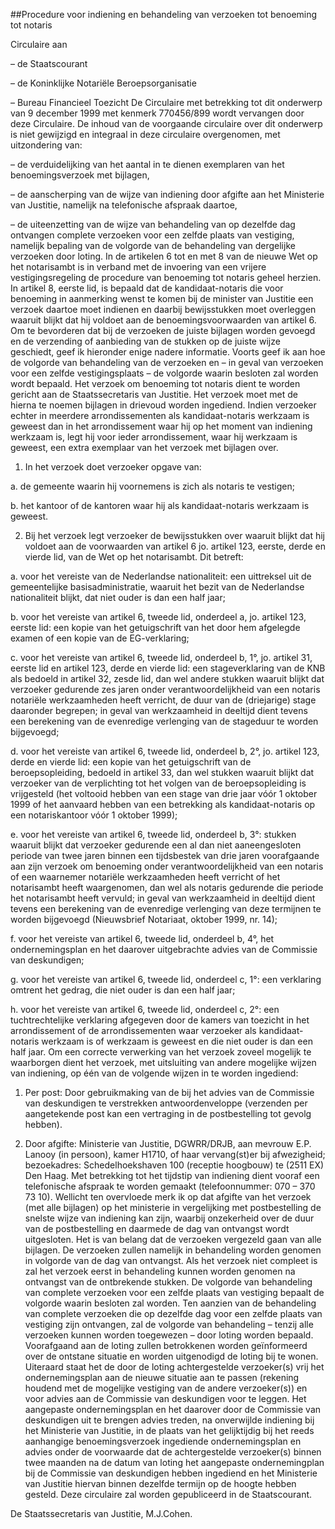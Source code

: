 <meta http-equiv='Content-Type' content='text/html; charset=utf-8' />

##Procedure voor indiening en behandeling van verzoeken tot benoeming tot notaris

Circulaire aan  

– de Staatscourant  

– de Koninklijke Notariële Beroepsorganisatie  

– Bureau Financieel Toezicht       De Circulaire met betrekking tot dit onderwerp van 9 december 1999 met kenmerk 770456/899 wordt vervangen door deze Circulaire. De inhoud van de voorgaande circulaire over dit onderwerp is niet gewijzigd en integraal in deze circulaire overgenomen, met uitzondering van: 

– de verduidelijking van het aantal in te dienen exemplaren van het benoemingsverzoek met bijlagen,  

– de aanscherping van de wijze van indiening door afgifte aan het Ministerie van Justitie, namelijk na telefonische afspraak daartoe,  

– de uiteenzetting van de wijze van behandeling van op dezelfde dag ontvangen complete verzoeken voor een zelfde plaats van vestiging, namelijk bepaling van de volgorde van de behandeling van dergelijke verzoeken door loting.   In de artikelen 6 tot en met 8 van de nieuwe Wet op het notarisambt is in verband met de invoering van een vrijere vestigingsregeling de procedure van benoeming tot notaris geheel herzien. In artikel 8, eerste lid, is bepaald dat de kandidaat-notaris die voor benoeming in aanmerking wenst te komen bij de minister van Justitie een verzoek daartoe moet indienen en daarbij bewijsstukken moet overleggen waaruit blijkt dat hij voldoet aan de benoemingsvoorwaarden van artikel 6. Om te bevorderen dat bij de verzoeken de juiste bijlagen worden gevoegd en de verzending of aanbieding van de stukken op de juiste wijze geschiedt, geef ik hieronder enige nadere informatie. Voorts geef ik aan hoe de volgorde van behandeling van de verzoeken en – in geval van verzoeken voor een zelfde vestigingsplaats – de volgorde waarin besloten zal worden wordt bepaald. Het verzoek om benoeming tot notaris dient te worden gericht aan de Staatssecretaris van Justitie. Het verzoek moet met de hierna te noemen bijlagen in drievoud worden ingediend. Indien verzoeker echter in meerdere arrondissementen als kandidaat-notaris werkzaam is geweest dan in het arrondissement waar hij op het moment van indiening werkzaam is, legt hij voor ieder arrondissement, waar hij werkzaam is geweest, een extra exemplaar van het verzoek met bijlagen over. 

1. In het verzoek doet verzoeker opgave van: 

a. de gemeente waarin hij voornemens is zich als notaris te vestigen;  

b. het kantoor of de kantoren waar hij als kandidaat-notaris werkzaam is geweest.    

2. Bij het verzoek legt verzoeker de bewijsstukken over waaruit blijkt dat hij voldoet aan de voorwaarden van artikel 6 jo. artikel 123, eerste, derde en vierde lid, van de Wet op het notarisambt. Dit betreft: 

a. voor het vereiste van de Nederlandse nationaliteit: een uittreksel uit de gemeentelijke basisadministratie, waaruit het bezit van de Nederlandse nationaliteit blijkt, dat niet ouder is dan een half jaar;  

b. voor het vereiste van artikel 6, tweede lid, onderdeel a, jo. artikel 123, eerste lid: een kopie van het getuigschrift van het door hem afgelegde examen of een kopie van de EG-verklaring;  

c. voor het vereiste van artikel 6, tweede lid, onderdeel b, 1°, jo. artikel 31, eerste lid en artikel 123, derde en vierde lid: een stageverklaring van de KNB als bedoeld in artikel 32, zesde lid, dan wel andere stukken waaruit blijkt dat verzoeker gedurende zes jaren onder verantwoordelijkheid van een notaris notariële werkzaamheden heeft verricht, de duur van de (driejarige) stage daaronder begrepen; in geval van werkzaamheid in deeltijd dient tevens een berekening van de evenredige verlenging van de stageduur te worden bijgevoegd;  

d. voor het vereiste van artikel 6, tweede lid, onderdeel b, 2°, jo. artikel 123, derde en vierde lid: een kopie van het getuigschrift van de beroepsopleiding, bedoeld in artikel 33, dan wel stukken waaruit blijkt dat verzoeker van de verplichting tot het volgen van de beroepsopleiding is vrijgesteld (het voltooid hebben van een stage van drie jaar vóór 1 oktober 1999 of het aanvaard hebben van een betrekking als kandidaat-notaris op een notariskantoor vóór 1 oktober 1999);  

e. voor het vereiste van artikel 6, tweede lid, onderdeel b, 3°: stukken waaruit blijkt dat verzoeker gedurende een al dan niet aaneengesloten periode van twee jaren binnen een tijdsbestek van drie jaren voorafgaande aan zijn verzoek om benoeming onder verantwoordelijkheid van een notaris of een waarnemer notariële werkzaamheden heeft verricht of het notarisambt heeft waargenomen, dan wel als notaris gedurende die periode het notarisambt heeft vervuld; in geval van werkzaamheid in deeltijd dient tevens een berekening van de evenredige verlenging van deze termijnen te worden bijgevoegd (Nieuwsbrief Notariaat, oktober 1999, nr. 14);  

f. voor het vereiste van artikel 6, tweede lid, onderdeel b, 4°, het ondernemingsplan en het daarover uitgebrachte advies van de Commissie van deskundigen;  

g. voor het vereiste van artikel 6, tweede lid, onderdeel c, 1°: een verklaring omtrent het gedrag, die niet ouder is dan een half jaar;  

h. voor het vereiste van artikel 6, tweede lid, onderdeel c, 2°: een tuchtrechtelijke verklaring afgegeven door de kamers van toezicht in het arrondissement of de arrondissementen waar verzoeker als kandidaat-notaris werkzaam is of werkzaam is geweest en die niet ouder is dan een half jaar.     Om een correcte verwerking van het verzoek zoveel mogelijk te waarborgen dient het verzoek, met uitsluiting van andere mogelijke wijzen van indiening, op één van de volgende wijzen in te worden ingediend: 

1. Per post: Door gebruikmaking van de bij het advies van de Commissie van deskundigen te verstrekken antwoordenveloppe (verzenden per aangetekende post kan een vertraging in de postbestelling tot gevolg hebben).  

2. Door afgifte: Ministerie van Justitie, DGWRR/DRJB, aan mevrouw E.P. Lanooy (in persoon), kamer H1710, of haar vervang(st)er bij afwezigheid; bezoekadres: Schedelhoekshaven 100 (receptie hoogbouw) te (2511 EX) Den Haag. Met betrekking tot het tijdstip van indiening dient vooraf een telefonische afspraak te worden gemaakt (telefoonnummer: 070 – 370 73 10).   Wellicht ten overvloede merk ik op dat afgifte van het verzoek (met alle bijlagen) op het ministerie in vergelijking met postbestelling de snelste wijze van indiening kan zijn, waarbij onzekerheid over de duur van de postbestelling en daarmede de dag van ontvangst wordt uitgesloten. Het is van belang dat de verzoeken vergezeld gaan van alle bijlagen. De verzoeken zullen namelijk in behandeling worden genomen in volgorde van de dag van ontvangst. Als het verzoek niet compleet is zal het verzoek eerst in behandeling kunnen worden genomen na ontvangst van de ontbrekende stukken. De volgorde van behandeling van complete verzoeken voor een zelfde plaats van vestiging bepaalt de volgorde waarin besloten zal worden. Ten aanzien van de behandeling van complete verzoeken die op dezelfde dag voor een zelfde plaats van vestiging zijn ontvangen, zal de volgorde van behandeling – tenzij alle verzoeken kunnen worden toegewezen – door loting worden bepaald. Voorafgaand aan de loting zullen betrokkenen worden geïnformeerd over de ontstane situatie en worden uitgenodigd de loting bij te wonen. Uiteraard staat het de door de loting achtergestelde verzoeker(s) vrij het ondernemingsplan aan de nieuwe situatie aan te passen (rekening houdend met de mogelijke vestiging van de andere verzoeker(s)) en voor advies aan de Commissie van deskundigen voor te leggen. Het aangepaste ondernemingsplan en het daarover door de Commissie van deskundigen uit te brengen advies treden, na onverwijlde indiening bij het Ministerie van Justitie, in de plaats van het gelijktijdig bij het reeds aanhangige benoemingsverzoek ingediende ondernemingsplan en advies onder de voorwaarde dat de achtergestelde verzoeker(s) binnen twee maanden na de datum van loting het aangepaste ondernemingplan bij de Commissie van deskundigen hebben ingediend en het Ministerie van Justitie hiervan binnen dezelfde termijn op de hoogte hebben gesteld.     Deze circulaire zal worden gepubliceerd in de Staatscourant.   

De 
Staatssecretaris van Justitie, 
M.J.Cohen.    
